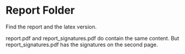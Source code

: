 # Report Folder

Find the report and the latex version.

report.pdf and report_signatures.pdf do contain the same content. But report_signatures.pdf has the signatures on the second page.
